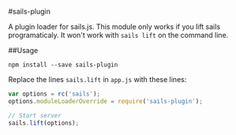 #sails-plugin

A plugin loader for sails.js. This module only works if you lift sails programaticaly.
It won't work with `sails lift` on the command line.

##Usage

```
npm install --save sails-plugin
```

Replace the lines `sails.lift` in `app.js` with these lines:

```javascript
var options = rc('sails');
options.moduleLoaderOverride = require('sails-plugin');

// Start server
sails.lift(options);
```

